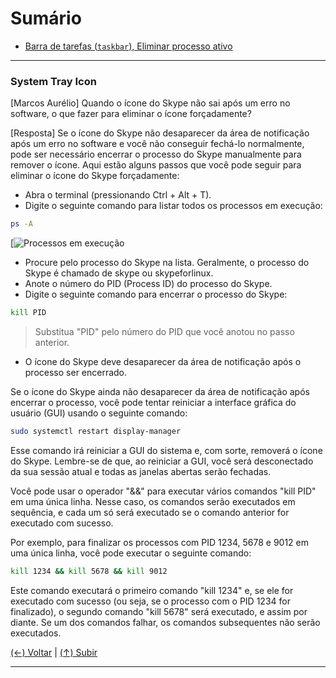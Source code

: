 # Sumário

- [Barra de tarefas (`taskbar`), Eliminar processo ativo](#system-tray-icon "Barra de tarefas (`taskbar`), Eliminar processo ativo")

------------

### System Tray Icon

[Marcos Aurélio]
Quando o ícone do Skype não sai após um erro no software, o que fazer para eliminar o ícone forçadamente?

[Resposta]
Se o ícone do Skype não desaparecer da área de notificação após um erro no software e você não conseguir fechá-lo normalmente, pode ser necessário encerrar o processo do Skype manualmente para remover o ícone. Aqui estão alguns passos que você pode seguir para eliminar o ícone do Skype forçadamente:

- Abra o terminal (pressionando Ctrl + Alt + T).
- Digite o seguinte comando para listar todos os processos em execução:
```bash
ps -A
```

[![Processos em execução](https://github.com/systemboys/GTi_Laboratory/raw/main/Debian%20Linux%20e%20derivados/Processos%20em%20execu%C3%A7%C3%A3o/images/ps_-A.png "Processos em execução")

- Procure pelo processo do Skype na lista. Geralmente, o processo do Skype é chamado de skype ou skypeforlinux.
- Anote o número do PID (Process ID) do processo do Skype.
- Digite o seguinte comando para encerrar o processo do Skype:
```bash
kill PID
```

> Substitua "PID" pelo número do PID que você anotou no passo anterior.

- O ícone do Skype deve desaparecer da área de notificação após o processo ser encerrado.

Se o ícone do Skype ainda não desaparecer da área de notificação após encerrar o processo, você pode tentar reiniciar a interface gráfica do usuário (GUI) usando o seguinte comando:

```bash
sudo systemctl restart display-manager
```

Esse comando irá reiniciar a GUI do sistema e, com sorte, removerá o ícone do Skype. Lembre-se de que, ao reiniciar a GUI, você será desconectado da sua sessão atual e todas as janelas abertas serão fechadas.

Você pode usar o operador "&&" para executar vários comandos "kill PID" em uma única linha. Nesse caso, os comandos serão executados em sequência, e cada um só será executado se o comando anterior for executado com sucesso.

Por exemplo, para finalizar os processos com PID 1234, 5678 e 9012 em uma única linha, você pode executar o seguinte comando:

```bash
kill 1234 && kill 5678 && kill 9012
```

Este comando executará o primeiro comando "kill 1234" e, se ele for executado com sucesso (ou seja, se o processo com o PID 1234 for finalizado), o segundo comando "kill 5678" será executado, e assim por diante. Se um dos comandos falhar, os comandos subsequentes não serão executados.

[(&larr;) Voltar](https://github.com/systemboys/GTi_Laboratory#laborat%C3%B3rio-gti "Voltar ao Sumário") | 
[(&uarr;) Subir](#sumário "Subir para o topo")

------------
